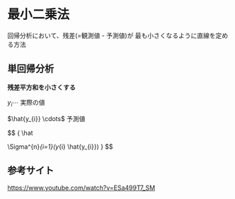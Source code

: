 # 最小二乗法

回帰分析において、残差(=観測値 - 予測値)が
最も小さくなるように直線を定める方法

## 単回帰分析

**残差平方和を小さくする**

$y_{i} \cdots$ 実際の値

$\hat{y_{i}} \cdots$ 予測値

$$
{
\hat

\Sigma^{n}_{i=1}(y_{i} \hat{y_{i}})
}
$$

## 参考サイト

https://www.youtube.com/watch?v=ESa499T7_SM
